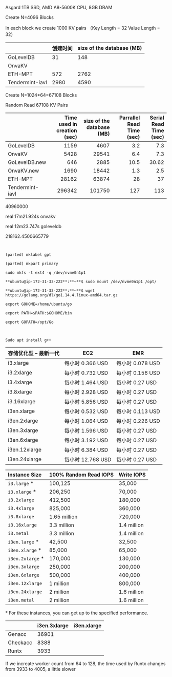 

Asgard 1TB SSD, AMD A8-5600K CPU, 8GB DRAM

Create N=4096 Blocks

In each block we create 1000 KV pairs （Key Length = 32 Value Length = 32）

|                 | 创建时间 | size of the database (MB) |
| --------------- | -------- | ------------------------- |
| GoLevelDB       | 31       | 148                       |
| OnvaKV          |          |                           |
| ETH-MPT         | 572      | 2762                      |
| Tendermint-iavl | 2980     | 4590                      |



Create N=1024*64=67108 Blocks

Random Read 67108 KV Pairs

|                 | Time used in creation (sec) | size of the database (MB) | Parrallel Read Time (sec) | Serial Read Time (sec) |
| --------------- | --------------------------: | ------------------------: | ------------------------: | ---------------------: |
| GoLevelDB       |                        1159 |                      4607 |                       3.2 |                    7.3 |
| OnvaKV          |                        5428 |                     29541 |                       6.4 |                    7.3 |
| GoLevelDB.new   |                         646 |                      2885 |                      10.5 |                  30.62 |
| OnvaKV.new      |                        1690 |                     18442 |                       1.3 |                    2.5 |
| ETH-MPT         |                       28162 |                     63874 |                        28 |                     37 |
| Tendermint-iavl |                      296342 |                    101750 |                       127 |                    113 |



40960000

real	17m21.924s onvakv

real	12m23.747s goleveldb



218162.4500665779


```


(parted) mklabel gpt                            

(parted) mkpart primary                          

sudo mkfs -t ext4 -q /dev/nvme0n1p1  

**ubuntu@ip-172-31-33-222**:**~**$ sudo mount /dev/nvme0n1p1 /opt/

**ubuntu@ip-172-31-33-222**:**~**$ wget https://golang.org/dl/go1.14.4.linux-amd64.tar.gz

export GOHOME=/home/ubuntu/go

export PATH=$PATH:$GOHOME/bin

export GOPATH=/opt/Go



Sudo apt install g++

```

| **存储优化型 – 最新一代** | EC2               | EMR              |
| ------------------------- | ----------------- | ---------------- |
| i3.xlarge                 | 每小时 0.366 USD  | 每小时 0.078 USD |
| i3.2xlarge                | 每小时 0.732 USD  | 每小时 0.156 USD |
| i3.4xlarge                | 每小时 1.464 USD  | 每小时 0.27 USD  |
| i3.8xlarge                | 每小时 2.928 USD  | 每小时 0.27 USD  |
| i3.16xlarge               | 每小时 5.856 USD  | 每小时 0.27 USD  |
| i3en.xlarge               | 每小时 0.532 USD  | 每小时 0.113 USD |
| i3en.2xlarge              | 每小时 1.064 USD  | 每小时 0.226 USD |
| i3en.3xlarge              | 每小时 1.596 USD  | 每小时 0.27 USD  |
| i3en.6xlarge              | 每小时 3.192 USD  | 每小时 0.27 USD  |
| i3en.12xlarge             | 每小时 6.384 USD  | 每小时 0.27 USD  |
| i3en.24xlarge             | 每小时 12.768 USD | 每小时 0.27 USD  |





| Instance Size    | 100% Random Read IOPS | Write IOPS  |
| :--------------- | :-------------------- | :---------- |
| `i3.large` *     | 100,125               | 35,000      |
| `i3.xlarge` *    | 206,250               | 70,000      |
| `i3.2xlarge`     | 412,500               | 180,000     |
| `i3.4xlarge`     | 825,000               | 360,000     |
| `i3.8xlarge`     | 1.65 million          | 720,000     |
| `i3.16xlarge`    | 3.3 million           | 1.4 million |
| `i3.metal`       | 3.3 million           | 1.4 million |
| `i3en.large` *   | 42,500                | 32,500      |
| `i3en.xlarge` *  | 85,000                | 65,000      |
| `i3en.2xlarge` * | 170,000               | 130,000     |
| `i3en.3xlarge`   | 250,000               | 200,000     |
| `i3en.6xlarge`   | 500,000               | 400,000     |
| `i3en.12xlarge`  | 1 million             | 800,000     |
| `i3en.24xlarge`  | 2 million             | 1.6 million |
| `i3en.metal`     | 2 million             | 1.6 million |

\* For these instances, you can get up to the specified performance.





|          | i3en.3xlarge | i3en.xlarge |
| -------- | ------------ | ----------- |
| Genacc   | 36901        |             |
| Checkacc | 8388         |             |
| Runtx    | 3933         |             |

If we increate worker count from 64 to 128, the time used by Runtx changes from 3933 to 4005, a little slower